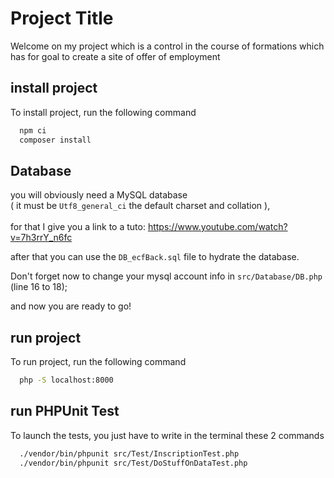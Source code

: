
# Project Title

Welcome on my project which is a control in the course of formations which has for goal to create a site of offer of employment


## install project

To install project, run the following command

```bash
  npm ci
  composer install
```

## Database
you will obviously need a MySQL database <br>
( it must be `Utf8_general_ci` the default charset and collation ),<br><br>
for that I give you a link to a tuto: 
https://www.youtube.com/watch?v=7h3rrY_n6fc

after that you can use the `DB_ecfBack.sql` file to hydrate the database.

Don't forget now to change your mysql account info in `src/Database/DB.php` (line 16 to 18);

and now you are ready to go!

## run project

To run project, run the following command

```bash
  php -S localhost:8000
```
## run PHPUnit Test
To launch the tests, you just have to write in the terminal these 2 commands
```bash
  ./vendor/bin/phpunit src/Test/InscriptionTest.php
  ./vendor/bin/phpunit src/Test/DoStuffOnDataTest.php
```


